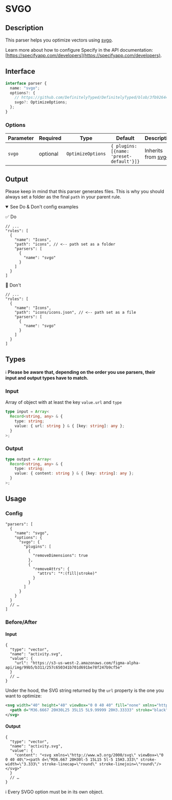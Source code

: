 # SVGO

## Description

This parser helps you optimize vectors using [svgo](https://github.com/svg/svgo).

Learn more about how to configure Specify in the API documentation: [https://specifyapp.com/developers](https://specifyapp.com/developers).

## Interface

```ts
interface parser {
  name: "svgo";
  options?: {
    // https://github.com/DefinitelyTyped/DefinitelyTyped/blob/3fb92644d8dc475a52147c6315704ece24335469/types/svgo/index.d.ts#L752
    svgo?: OptimizeOptions;
  };
}
```

### Options

| Parameter | Required | Type              | Default                                  | Description                                       |
| --------- | -------- | ----------------- | ---------------------------------------- | ------------------------------------------------- |
| `svgo`    | optional | `OptimizeOptions` | `{ plugins: [{name: 'preset-default'}]}` | Inherits from [svgo](https://github.com/svg/svgo) |

## Output

Please keep in mind that this parser generates files. This is why you should always set a folder as the final `path` in your parent rule.

<details open>
<summary>See Do & Don't config examples</summary>

✅ Do

```
// ...
"rules": [
  {
    "name": "Icons",
    "path": "icons", // <-- path set as a folder
    "parsers": [
      {
        "name": "svgo"
      }
    ]
  }
]
```

🚫 Don't

```
// ...
"rules": [
  {
    "name": "Icons",
    "path": "icons/icons.json", // <-- path set as a file
    "parsers": [
      {
        "name": "svgo"
      }
    ]
  }
]
```

</details>

## Types

ℹ️ **Please be aware that, depending on the order you use parsers, their input and output types have to match.**

### Input

Array of object with at least the key `value.url` and `type`

```ts
type input = Array<
  Record<string, any> & {
    type: string;
    value: { url: string } & { [key: string]: any };
  }
>;
```

### Output

```ts
type output = Array<
  Record<string, any> & {
    type: string;
    value: { content: string } & { [key: string]: any };
  }
>;
```

## Usage

### Config

```jsonc
"parsers": [
  {
    "name": "svgo",
    "options": {
      "svgo": {
        "plugins": [
          {
            "removeDimensions": true
          },
          {
            "removeAttrs": {
              "attrs": "*:(fill|stroke)"
            }
          }
        ]
      }
    }
  }
  // …
]
```

### Before/After

#### Input

```jsonc
{
  "type": "vector",
  "name": "activity.svg",
  "value": {
    "url": "https://s3-us-west-2.amazonaws.com/figma-alpha-api/img/99b5/b311/257c650341b701d691be78f247b9cf5e"
  }
  // …
}
```

Under the hood, the SVG string returned by the `url` property is the one you want to optimize:

```xml
<svg width="40" height="40" viewBox="0 0 40 40" fill="none" xmlns="http://www.w3.org/2000/svg">
  <path d="M36.6667 20H30L25 35L15 5L9.99999 20H3.33333" stroke="black" stroke-width="3.33333" stroke-linecap="round" stroke-linejoin="round"/>
</svg>
```

#### Output

```jsonc
{
  "type": "vector",
  "name": "activity.svg",
  "value": {
    "content": "<svg xmlns=\"http://www.w3.org/2000/svg\" viewBox=\"0 0 40 40\"><path d=\"M36.667 20H30l-5 15L15 5l-5 15H3.333\" stroke-width=\"3.333\" stroke-linecap=\"round\" stroke-linejoin=\"round\"/></svg>"
  }
  // …
}
```

ℹ️ Every SVGO option must be in its own object.
